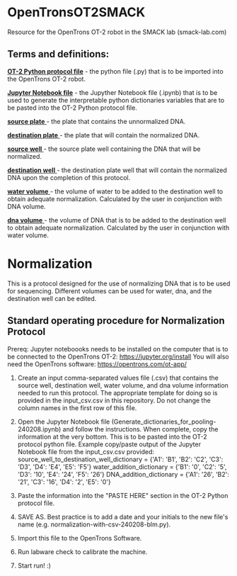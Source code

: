# OpenTronsOT2SMACK
Resource for the OpenTrons OT-2 robot in the SMACK lab (smack-lab.com)

## Terms and definitions: 
  <ins>**OT-2 Python protocol file**</ins> - the python file (.py) that is to be imported into the OpenTrons OT-2 robot.

  <ins>**Jupyter Notebook file**</ins> - the Jupyther Notebook file (.ipynb) that is to be used to generate the interpretable python dictionaries variables that are to be pasted into the OT-2 Python protocol file.

  <ins>**source plate** </ins> - the plate that contains the unnormalized DNA.

  <ins>**destination plate** </ins> - the plate that will contain the normalized DNA.

  <ins>**source well** </ins> - the source plate well containing the DNA that will be normalized.

  <ins>**destination well** </ins> - the destination plate well that will contain the normalized DNA upon the completion of this protocol.

  <ins>**water volume** </ins> - the volume of water to be added to the destination well to obtain adequate normalization. Calculated by the user in conjunction with DNA volume.

  <ins>**dna volume** </ins> - the volume of DNA that is to be added to the destination well to obtain adequate normalization. Calculated by the user in conjunction with water volume.

# Normalization
This is a protocol designed for the use of normalizing DNA that is to be used for sequencing. Different volumes can be used for water, dna, and the destination well can be edited. 
## Standard operating procedure for Normalization Protocol
Prereq: 
Jupyter noteboooks needs to be installed on the computer that is to be connected to the OpenTrons OT-2: https://jupyter.org/install
You will also need the OpenTrons software: https://opentrons.com/ot-app/

1. Create an input comma-separated values file (.csv) that contains the source well, destination well, water volume, and dna volume information needed to run this protocol. The appropriate template for doing so is provided in the input_csv.csv in this repository. Do not change the column names in the first row of this file.

3. Open the Jupyter Notebook file (Generate_dictionaries_for_pooling-240208.ipynb) and follow the instructions. When complete, copy the information at the very bottom. This is to be pasted into the OT-2 protocol python file. 
  Example copy/paste output of the Jupyter Notebook file from the input_csv.csv provided:
    source_well_to_destination_well_dictionary = {'A1': 'B1', 'B2': 'C2', 'C3': 'D3', 'D4': 'E4', 'E5': 'F5'}
    water_addition_dictionary =  {'B1': '0', 'C2': '5', 'D3': '10', 'E4': '24', 'F5': '26'}
    DNA_addition_dictionary =  {'A1': '26', 'B2': '21', 'C3': '16', 'D4': '2', 'E5': '0'}

4. Paste the information into the "PASTE HERE" section in the OT-2 Python protocol file.

5. SAVE AS. Best practice is to add a date and your initials to the new file's name (e.g. normalization-with-csv-240208-blm.py).

6. Import this file to the OpenTrons Software.

7. Run labware check to calibrate the machine.

8. Start run! :)
